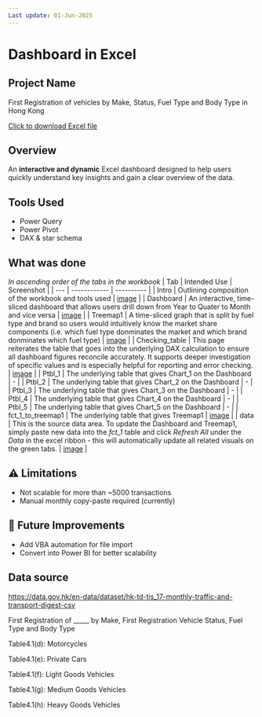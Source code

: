 ```yaml
---
Last update: 01-Jun-2025
---
```


# Dashboard in Excel


## Project Name
First Registration of vehicles by Make, Status, Fuel Type and Body Type in Hong Kong

[Click to download Excel file](projects-excel/E001_Dashboard_2025.05.01_v1.5.xlsx)


## Overview
An **interactive and dynamic** Excel dashboard designed to help users quickly understand key insights and gain a clear overview of the data.


## Tools Used
- Power Query
- Power Pivot
- DAX & star schema


## What was done
*In ascending order of the tabs in the workbook*
| Tab | Intended Use | Screenshot |
| --- | ------------ | ---------- |
| Intro | Outlining composition of the workbook and tools used | [image](images/E001/E001_page_01_intro.png) |
| Dashboard | An interactive, time-sliced dashboard that allows users drill down from Year to Quater to Month and vice versa | [image](images/E001/E001_page_02_Dashboard.png) |
| Treemap1 | A time-sliced graph that is split by fuel type and brand so users would intuitively know the market share components (i.e. which fuel type donminates the market and which brand donminates which fuel type) | [image](images/E001/E001_page_03_Treemap1.png) |
| Checking_table | This page reiterates the table that goes into the underlying DAX calculation to ensure all dashboard figures reconcile accurately. It supports deeper investigation of specific values and is especially helpful for reporting and error checking. | [image](images/E001/E001_page_04_Checking_table.png) |
| Ptbl_1 | The underlying table that gives Chart_1 on the Dashboard | - |
| Ptbl_2 | The underlying table that gives Chart_2 on the Dashboard | - |
| Ptbl_3 | The underlying table that gives Chart_3 on the Dashboard | - |
| Ptbl_4 | The underlying table that gives Chart_4 on the Dashboard | - |
| Ptbl_5 | The underlying table that gives Chart_5 on the Dashboard | - |
| fct_1_to_treemap1 | The underlying table that gives Treemap1 | [image](images/E001/E001_page_10_fct_1_to_treemap1.png) |
| data | This is the source data area. To update the Dashboard and Treemap1, simply paste new data into the *fct_1* table and click *Refresh All* under the *Data* in the excel ribbon - this will automatically update all related visuals on the green tabs. | [image](images/E001/E001_page_11_data.png) |




## ⚠️ Limitations
- Not scalable for more than ~5000 transactions
- Manual monthly copy-paste required (currently)

## 🚀 Future Improvements
- Add VBA automation for file import
- Convert into Power BI for better scalability

## Data source
https://data.gov.hk/en-data/dataset/hk-td-tis_17-monthly-traffic-and-transport-digest-csv

First Registration of _____ by Make, First Registration Vehicle Status, Fuel Type and Body Type

Table4.1(d): Motorcycles

Table4.1(e): Private Cars

Table4.1(f): Light Goods Vehicles

Table4.1(g): Medium Goods Vehicles

Table4.1(h): Heavy Goods Vehicles
